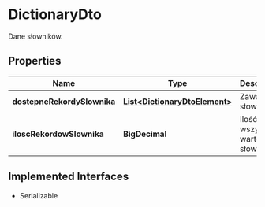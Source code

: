 

# DictionaryDto

Dane słowników.

## Properties

| Name | Type | Description | Notes |
|------------ | ------------- | ------------- | -------------|
|**dostepneRekordySlownika** | [**List&lt;DictionaryDtoElement&gt;**](DictionaryDtoElement.md) | Zawartość słownika. |  [optional] |
|**iloscRekordowSlownika** | **BigDecimal** | Ilość wszystkich wartości słownika |  [optional] |


## Implemented Interfaces

* Serializable


